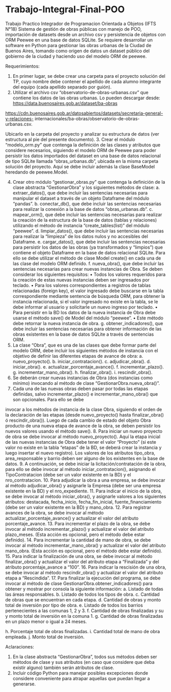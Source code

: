 # Trabajo-Integral-Final-POO
Trabajo Practico Integrador de Programacion Orientada a Objetos (IFTS N°18)
Sistema de gestión de obras públicas con manejo de POO, importación de datasets desde un archivo csv y persistencia de objetos con ORM Peewee en una base de datos SQLite. Se requiere desarrollar un software en Python para gestionar las obras urbanas de la Ciudad de Buenos Aires, tomando como origen de datos un dataset público del gobierno de la ciudad y haciendo uso del modelo ORM de peewee.

Requerimientos:
1. En primer lugar, se debe crear una carpeta para el proyecto solución del TP, cuyo nombre
debe contener el apellido de cada alumno integrante del equipo (cada apellido separado por
guión).
2. Utilizar el archivo csv “observatorio-de-obras-urbanas.csv” que contiene los datos de las
obras urbanas. Lo pueden descargar desde:
https://data.buenosaires.gob.ar/dataset/ba-obras

https://cdn.buenosaires.gob.ar/datosabiertos/datasets/secretaria-general-y-relaciones-
internacionales/ba-obras/observatorio-de-obras-urbanas.csv.

Ubicarlo en la carpeta del proyecto y analizar su estructura de datos (ver estructura al pie del
presente documento).
3. Crear el módulo “modelo_orm.py” que contenga la definición de las clases y atributos que
considere necesarios, siguiendo el modelo ORM de Peewee para poder persistir los datos
importados del dataset en una base de datos relacional de tipo SQLite llamada
“obras_urbanas.db”, ubicada en la misma carpeta solución del proyecto. Aquí se debe incluir
además la clase BaseModel heredando de peewee.Model.

4. Crear otro módulo “gestionar_obras.py” que contenga la definición de la clase abstracta
“GestionarObra” y los siguientes métodos de clase:
a. extraer_datos(), que debe incluir las sentencias necesarias para manipular el dataset a
través de un objeto Dataframe del módulo “pandas”.
b. conectar_db(), que debe incluir las sentencias necesarias para realizar la conexión a la
base de datos “obras_urbanas.db”.
c. mapear_orm(), que debe incluir las sentencias necesarias para realizar la creación de la
estructura de la base de datos (tablas y relaciones) utilizando el método de instancia
“create_tables(list)” del módulo “peewee”.
d. limpiar_datos(), que debe incluir las sentencias necesarias para realizar la “limpieza” de
los datos nulos y no accesibles del Dataframe.
e. cargar_datos(), que debe incluir las sentencias necesarias para persistir los datos de las
obras (ya transformados y “limpios”) que contiene el objeto Dataframe en la base de
datos relacional SQLite. Para ello se debe utilizar el método de clase Model create() en
cada una de las clase del modelo ORM definido.
f. nueva_obra(), que debe incluir las sentencias necesarias para crear nuevas instancias de
Obra. Se deben considerar los siguientes requisitos:
• Todos los valores requeridos para la creación de estas nuevas instancias deben ser
ingresados por teclado.
• Para los valores correspondientes a registros de tablas relacionadas (foreign key), el
valor ingresado debe buscarse en la tabla correspondiente mediante sentencia de
búsqueda ORM, para obtener la instancia relacionada, si el valor ingresado no existe
en la tabla, se le debe informar al usuario y solicitarle un nuevo ingreso por teclado.
• Para persistir en la BD los datos de la nueva instancia de Obra debe usarse el método
save() de Model del módulo “peewee”.
• Este método debe retornar la nueva instancia de obra.
g. obtener_indicadores(), que debe incluir las sentencias necesarias para obtener
información de las obras existentes en la base de datos SQLite a través de sentencias
ORM.
5. La clase “Obra”, que es una de las clases que debe formar parte del modelo ORM, debe incluir
los siguientes métodos de instancia con el objetivo de definir las diferentes etapas de avance
de obra:
a. nuevo_proyecto().
b. iniciar_contratacion().
c. adjudicar_obra().
d. iniciar_obra().
e. actualizar_porcentaje_avance().
f. incrementar_plazo().
g. incrementar_mano_obra().
h. finalizar_obra().
i. rescindir_obra().
6. Se deberán crear nuevas instancias de Obra (dos instancias como mínimo) invocando al
método de clase “GestionarObra.nueva_obra()”.
7. Cada una de las nuevas obras deben pasar por todas las etapas definidas, salvo
incrementar_plazo() e incrementar_mano_obra() que son opcionales. Para ello se debe

invocar a los métodos de instancia de la clase Obra, siguiendo el orden de la declaración de
las etapas (desde nuevo_proyecto() hasta finalizar_obra() ó rescindir_obra()). Luego de cada
cambio de estado del objeto Obra producto de una nueva etapa de avance de la obra, se
deben persistir los nuevos valores usando el método save().
8. Para iniciar un nuevo proyecto de obra se debe invocar al método nuevo_proyecto(). Aquí
la etapa inicial de las nuevas instancias de Obra debe tener el valor “Proyecto” (si este valor
no existe en la tabla “etapas” de la BD, se deberá crear la instancia y luego insertar el nuevo
registro). Los valores de los atributos tipo_obra, area_responsable y barrio deben ser
alguno de los existentes en la base de datos.
9. A continuación, se debe iniciar la licitación/contratación de la obra, para ello se debe invocar
al método iniciar_contratacion(), asignando el TipoContratacion (debe ser un valor existente
en la BD) y el nro_contratacion.
10. Para adjudicar la obra a una empresa, se debe invocar al método adjudicar_obra() y
asignarle la Empresa (debe ser una empresa existente en la BD) y el nro_expediente.
11. Para indicar el inicio de la obra, se debe invocar al método iniciar_obra(), y asignarle valores
a los siguientes atributos: destacada, fecha_inicio, fecha_fin_inicial, fuente_financiamiento
(debe ser un valor existente en la BD) y mano_obra.
12. Para registrar avances de la obra, se debe invocar al método
actualizar_porcentaje_avance() y actualizar el valor del atributo porcentaje_avance.
13. Para incrementar el plazo de la obra, se debe invocar al método incrementar_plazo() y
actualizar el valor del atributo plazo_meses. (Esta acción es opcional, pero el método debe
estar definido).
14. Para incrementar la cantidad de mano de obra, se debe invocar al método
incrementar_mano_obra() y actualizar el valor del atributo mano_obra. (Esta acción es
opcional, pero el método debe estar definido).
15. Para indicar la finalización de una obra, se debe invocar al método finalizar_obra() y
actualizar el valor del atributo etapa a “Finalizada” y del atributo porcentaje_avance a “100”.
16. Para indicar la rescisión de una obra, se debe invocar al método rescindir_obra() y actualizar
el valor del atributo etapa a “Rescindida”.
17. Para finalizar la ejecución del programa, se debe invocar al método de clase
GestionarObra.obtener_indicadores() para obtener y mostrar por consola la siguiente
información:
a. Listado de todas las áreas responsables.
b. Listado de todos los tipos de obra.
c. Cantidad de obras que se encuentran en cada etapa.
d. Cantidad de obras y monto total de inversión por tipo de obra.
e. Listado de todos los barrios pertenecientes a las comunas 1, 2 y 3.
f. Cantidad de obras finalizadas y su y monto total de inversión en la comuna 1.
g. Cantidad de obras finalizadas en un plazo menor o igual a 24 meses.

h. Porcentaje total de obras finalizadas.
i. Cantidad total de mano de obra empleada.
j. Monto total de inversión.

Aclaraciones:
1. En la clase abstracta “GestionarObra”, todos sus métodos deben ser métodos de clase y sus
atributos (en caso que considere que deba existir alguno) también serán atributos de clase.
2. Incluir código Python para manejar posibles excepciones donde considere conveniente para
atrapar aquellas que puedan llegar a generarse.
